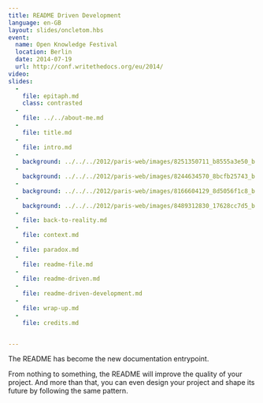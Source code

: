 ```yaml
---
title: README Driven Development
language: en-GB
layout: slides/oncletom.hbs
event:
  name: Open Knowledge Festival
  location: Berlin
  date: 2014-07-19
  url: http://conf.writethedocs.org/eu/2014/
video:
slides:
  -
    file: epitaph.md
    class: contrasted
  -
    file: ../../about-me.md
  -
    file: title.md
  -
    file: intro.md
  -
    background: ../../../2012/paris-web/images/8251350711_b8555a3e50_b.jpg
  -
    background: ../../../2012/paris-web/images/8244634570_8bcfb25743_b.jpg
  -
    background: ../../../2012/paris-web/images/8166604129_8d5056f1c8_b.jpg
  -
    background: ../../../2012/paris-web/images/8489312830_17628cc7d5_b.jpg
  -
    file: back-to-reality.md
  -
    file: context.md
  -
    file: paradox.md
  -
    file: readme-file.md
  -
    file: readme-driven.md
  -
    file: readme-driven-development.md
  -
    file: wrap-up.md
  -
    file: credits.md


---
```


The README has become the new documentation entrypoint.

From nothing to something, the README will improve the quality of your project.
And more than that, you can even design your project and shape its future by
following the same pattern.